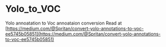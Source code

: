 # Yolo_to_VOC
Yolo annoatation to Voc annoataion conversion
Read at [https://medium.com/@Spritan/convert-yolo-annotations-to-voc-ee5745b05851](https://medium.com/@Spritan/convert-yolo-annotations-to-voc-ee5745b05851)
